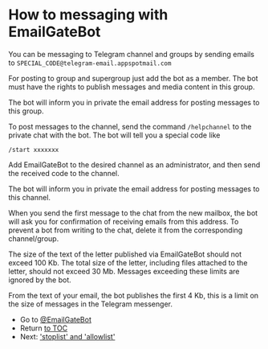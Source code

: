 # How to messaging with EmailGateBot

You can be messaging to Telegram channel and groups by sending emails to `SPECIAL_CODE@telegram-email.appspotmail.com`

For posting to group and supergroup just add the bot as a member.
The bot must have the rights to publish messages and media content in this group.

The bot will inform you in private the email address for posting messages to this group.

To post messages to the channel, send the command `/helpchannel` to the private chat with the bot.
The bot will tell you a special code like
```
/start xxxxxxx
```
Add EmailGateBot to the desired channel as an administrator, and then send the received code to the channel.

The bot will inform you in private the email address for posting messages to this channel.

When you send the first message to the chat from the new mailbox, the bot will ask you for confirmation of receiving emails from this address.
To prevent a bot from writing to the chat, delete it from the corresponding channel/group.

The size of the text of the letter published via EmailGateBot should not exceed 100 Kb. The total size of the letter, including files attached to the letter, should not exceed 30 Mb.
Messages exceeding these limits are ignored by the bot.

From the text of your email, the bot publishes the first 4 Kb, this is a limit on the size of messages in the Telegram messenger.

- Go to [@EmailGateBot](http://t.me/EmailGateBot?start=utm_KDaxQG000_github-en-messaging)
- Return [to TOC](guide.md)
- Next: ['stoplist' and 'allowlist'](stop_allow_list.md)
